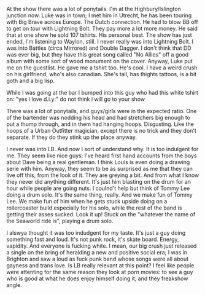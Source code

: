 At the show there was a lot of ponytails. I'm at the Highbury/Islington junction now. Luke was in town; I met him in Utrecht, he has been touring with Big Brave across Europe. The Dutch connection. He had to blow BB off to get on tour with Lightning Bolt. They pay more a lot more money. He said that at one show he sold 107 tshirts. His personal best. The show has just ended, I'm listening to Waylon, still. I never really was into Lightning Bolt. I was into Battles (circa Mirrored) and Double Dagger. I don't think that DD was ever big, but they have this  great song called "No Allies" off a good album with some sort of wood monument on the cover. Anyway, Luke put me on the guestlist. He gave me a tshirt too. He's cool. I have a weird crush on his girlfriend, who's also canadian. She's tall, has thights tattoos, is a bit goth and a big lisp.

While I was going at the bar I bumped into this guy who had this white tshirt on:
"yes i love d.i.y:"
do not think
i will go to
your show

There was a lot of ponytails, and guys/girls were in the expected ratio. One of the bartender was nodding his head and had stretchers big enough to put a thump through, and in them had hanging hoops. Disgusting. Like the hoops of a Urban Outfitter magician, except there is no trick and they don't separate. If they do they stink up the place anyway.

I never was into LB. And now I sort of understand why. It is too indulgent for me. They seem like nice guys: I've heard first hand accounts from the boys about Dave being a real gentleman. I think Louis is even doing a drawing serie with him. Anyway, they seem to be as surprised as me that they can live off this, from the look of it. They are greying a bit. And from what I know they never did anything different. It's just him blasting on the drum for an hour while people are going nuts. I coulnd't help but think of Tommy Lee doing a drum solo. It's the same thing, really. And we make fun of Tommy Lee. We make fun of him when he gets stuck upside doing on a rollercoaster build especially for his solo, while the rest of the band is getting their asses sucked. Look it up! Stuck on the "whatever the name of the Seaworld ride is", playing a drum solo.

I alswya thought it was too indudgent for my taste. It's just a guy doing something fast and loud. It's not punk rock, it's skate board. Energy, vapidity. And everyone is fucking white. I mean, our big crush just released a single on the bring of heralding a new and positive social era; I was in Brighton and saw a loud as fuck punk band whose songs were all about gayness and trans love. Is LB really relevant at this point? I feel like people were attenting for the same reason they look at porn movies: to see a guy who is good at what he does enjoy himself doing it, and they freakshow angle.
